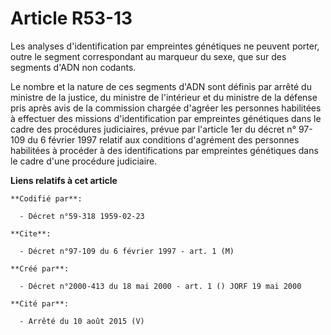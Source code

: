 # Article R53-13

Les analyses d'identification par empreintes génétiques ne peuvent porter, outre le segment correspondant au marqueur du
sexe, que sur des segments d'ADN non codants.

Le nombre et la nature de ces segments d'ADN sont définis par arrêté du ministre de la justice, du ministre de l'intérieur et
du ministre de la défense pris après avis de la commission chargée d'agréer les personnes habilitées à effectuer des missions
d'identification par empreintes génétiques dans le cadre des procédures judiciaires, prévue par l'article 1er du décret n°
97-109 du 6 février 1997 relatif aux conditions d'agrément des personnes habilitées à procéder à des identifications par
empreintes génétiques dans le cadre d'une procédure judiciaire.

**Liens relatifs à cet article**

	**Codifié par**:

	  - Décret n°59-318 1959-02-23

	**Cite**:

	  - Décret n°97-109 du 6 février 1997 - art. 1 (M)

	**Créé par**:

	  - Décret n°2000-413 du 18 mai 2000 - art. 1 () JORF 19 mai 2000

	**Cité par**:

	  - Arrêté du 10 août 2015 (V)
